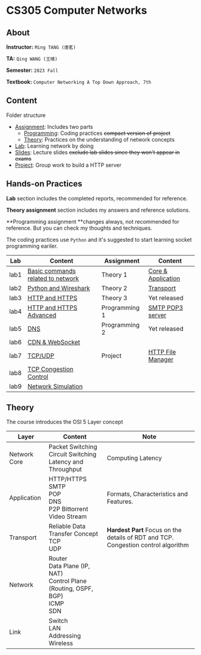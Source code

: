 # CS305 Computer Networks

## About

**Instructor:** `Ming TANG (唐茗)`

**TA:** `Qing WANG (王晴)`

**Semester:** `2023 Fall`

**Textbook:** `Computer Networking A Top Down Approach, 7th`

## Content

Folder structure

- [Assignment](./Assignment): Includes two parts
  - [Programming](./Assignment/Programming): Coding practices ~~compact version of project~~
  - [Theory](./Assignment/Theory): Practices on the understanding of network concepts
- [Lab](./Lab): Learning network by doing
- [Slides](./Slides): Lecture slides ~~exclude lab slides since they won't appear in exams~~
- [Project](./Project): Group work to build a HTTP server

## Hands-on Practices

**Lab** section includes the completed reports, recommended for reference.

**Theory assignment** section includes my answers and reference solutions.

**Programming assignment **changes always, not recommended for reference. But you can check my thoughts and techniques.

The coding practices use `Python` and it's suggested to start learning socket programming eariler.

Lab | Content| Assignment | Content 
-- | --|-- |-- 
lab1 | [Basic commands related to network](Lab/lab1/lab1.md) | Theory 1 | [Core & Application](Assignment/Theory/A1/assignment1.pdf) 
lab2 | [Python and Wireshark](Lab/lab2/lab2.md) | Theory 2 |[Transport](Assignment/Theory/A2/assignment2.pdf)
lab3 | [HTTP and HTTPS](Lab/lab3/lab3.md) | Theory 3 |Yet released
lab4 | [HTTP and HTTPS Advanced](Lab/lab4/lab4.md) | Programming 1 |[SMTP POP3 server](Assignment/Programming/PA1_for_CS305_2023_Fall_SMTP_Server/src/report.md)
lab5 | [DNS](Lab/lab5/lab5.md) | Programming 2 |Yet released
lab6 | [CDN & WebSocket](Lab/lab6/lab6.md) | |
lab7 | [TCP/UDP](Lab/lab7/lab7.md) | Project |[HTTP File Manager](Project/)
lab8 | [TCP Congestion Control](Lab/lab8/lab8.md) |  |
lab9 | [Network Simulation](Lab/lab9/lab9.md) | |

## Theory

The course introduces the OSI 5 Layer concept

| Layer        | Content                                                      | Note                                                         |
| ------------ | ------------------------------------------------------------ | ------------------------------------------------------------ |
| Network Core | Packet Switching<br>Circuit Switching<br>Latency and Throughput | Computing Latency                                            |
| Application  | HTTP/HTTPS<br>SMTP<br>POP<br>DNS<br>P2P Bittorrent<br>Video Stream | Formats, Characteristics and Features.                       |
| Transport    | Reliable Data Transfer Concept<br>TCP<br>UDP                 | **Hardest Part** Focus on the details of RDT and TCP. Congestion control algorithm |
| Network      | Router<br/>Data Plane (IP, NAT)<br>Control Plane (Routing, OSPF, BGP)<br/>ICMP<br>SDN |                                                              |
| Link         | Switch<br>LAN<br>Addressing<br>Wireless                      |                                                              |
